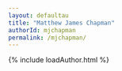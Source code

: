 ```yaml
---
layout: defaultau
title: "Matthew James Chapman"
authorId: mjchapman
permalink: /mjchapman/
---
```

{% include loadAuthor.html %}
<script>
    $(document).ready(function(){
        showAuthorBio('{{ page.authorId }}');
   });
</script>